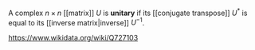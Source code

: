 A complex $n\times n$ [[matrix]] $U$ is **unitary** if its [[conjugate transpose]] $U^*$ is equal to its [[inverse matrix|inverse]] $U^{-1}$. 

https://www.wikidata.org/wiki/Q727103